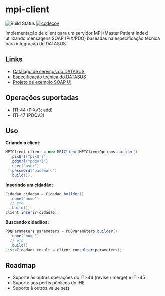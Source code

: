 # mpi-client

![Build Status](https://github.com/laboratoriobridge/mpi-client/actions/workflows/maven.yml/badge.svg)
[![codecov](https://codecov.io/gh/laboratoriobridge/mpi-client/branch/master/graph/badge.svg)](https://codecov.io/gh/laboratoriobridge/mpi-client)

Implementação de client para um servidor MPI (Master Patient Index) utilizando mensagens SOAP (PIX/PDQ) baseadas na especificação técnica para integração do DATASUS.

## Links

- [Catálogo de serviços do DATASUS](http://datasus.saude.gov.br/interoperabilidade/catalogo-de-servicos)
- [Especificação técnica do DATASUS](http://datasus.saude.gov.br/images/Interoperabilidade/Especificacao%20Tecnica%20para%20Integracao%20PIX-PDQ%20com%20o%20Cartao%20Nacional%20de%20Saude%20v5%2020.pdf)
- [Projeto de exemplo SOAP UI](http://datasus.saude.gov.br/images/Interoperabilidade/IHE-MS.zip)

## Operações suportadas

- ITI-44 (PIXv3: add)
- ITI-47 (PDQv3)

## Uso

**Criando o client:**
```java
MPIClient client = new MPIClient(MPIClientOptions.builder()
  .pixUrl("pixUrl")
  .pdqUrl("pdqUrl")
  .user("user")
  .password("password")
  .build());
```

**Inserindo um cidadão:**
```java
Cidadao cidadao = Cidadao.builder()
  .nome("nome")
  // etc
  .build();
client.inserir(cidadao);
```

**Buscando cidadãos:**
```java
PDQParameters parameters = PDQParameters.builder()
  .nome("nome")
  // etc
  .build();
List<Cidadao> result = client.consultar(parameters);
```

## Roadmap
- Suporte às outras operações do ITI-44 (revise / merge) e ITI-45
- Suporte aos perfis públicos do IHE
- Suporte à outros value sets
​
